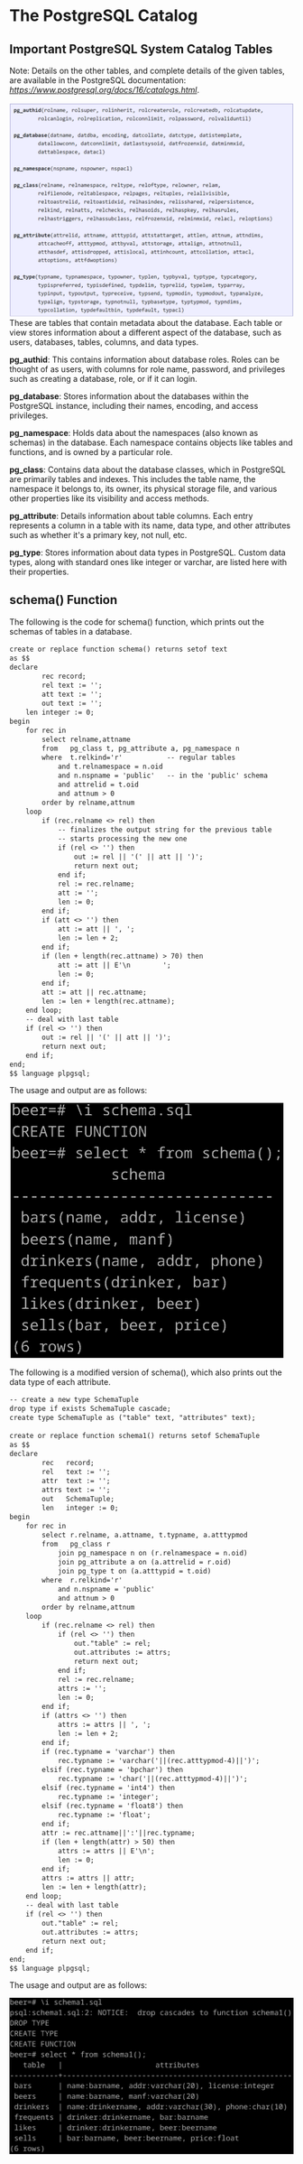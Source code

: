 # The PostgreSQL Catalog
## Important PostgreSQL System Catalog Tables
Note: Details on the other tables, and complete details of the given tables, are available in the PostgreSQL documentation: *https://www.postgresql.org/docs/16/catalogs.html*.

![](https://github.com/MinhoWei/database-systems/blob/main/catalog1.png)
These are tables that contain metadata about the database. Each table or view stores information about a different aspect of the database, such as users, databases, tables, columns, and data types.

**pg_authid**: This contains information about database roles. Roles can be thought of as users, with columns for role name, password, and privileges such as creating a database, role, or if it can login.

**pg_database**: Stores information about the databases within the PostgreSQL instance, including their names, encoding, and access privileges.

**pg_namespace**: Holds data about the namespaces (also known as schemas) in the database. Each namespace contains objects like tables and functions, and is owned by a particular role.

**pg_class**: Contains data about the database classes, which in PostgreSQL are primarily tables and indexes. This includes the table name, the namespace it belongs to, its owner, its physical storage file, and various other properties like its visibility and access methods.

**pg_attribute**: Details information about table columns. Each entry represents a column in a table with its name, data type, and other attributes such as whether it's a primary key, not null, etc.

**pg_type**: Stores information about data types in PostgreSQL. Custom data types, along with standard ones like integer or varchar, are listed here with their properties.

## schema() Function
The following is the code for schema() function, which prints out the schemas of tables in a database.
```
create or replace function schema() returns setof text
as $$
declare
        rec record;
        rel text := '';
        att text := '';
        out text := '';
	len integer := 0;
begin
	for rec in
		select relname,attname
		from   pg_class t, pg_attribute a, pg_namespace n
		where  t.relkind='r'           -- regular tables
			and t.relnamespace = n.oid
			and n.nspname = 'public'   -- in the 'public' schema
			and attrelid = t.oid
			and attnum > 0
		order by relname,attnum
	loop
		if (rec.relname <> rel) then
		    -- finalizes the output string for the previous table
			-- starts processing the new one
			if (rel <> '') then
				out := rel || '(' || att || ')';
				return next out;
			end if;
			rel := rec.relname;
			att := '';
			len := 0;
		end if;
		if (att <> '') then
			att := att || ', ';
			len := len + 2;
		end if;
		if (len + length(rec.attname) > 70) then
			att := att || E'\n        ';
			len := 0;
		end if;
		att := att || rec.attname;
		len := len + length(rec.attname);
	end loop;
	-- deal with last table
	if (rel <> '') then
		out := rel || '(' || att || ')';
		return next out;
	end if;
end;
$$ language plpgsql;
```
The usage and output are as follows:

![](https://github.com/MinhoWei/database-systems/blob/main/catalog2.png)

The following is a modified version of schema(), which also prints out the data type of each attribute.
```
-- create a new type SchemaTuple
drop type if exists SchemaTuple cascade;
create type SchemaTuple as ("table" text, "attributes" text);

create or replace function schema1() returns setof SchemaTuple
as $$
declare
        rec   record;
        rel   text := '';
	    attr  text := '';
        attrs text := '';
        out   SchemaTuple;
	    len   integer := 0;
begin
	for rec in
		select r.relname, a.attname, t.typname, a.atttypmod
		from   pg_class r
			join pg_namespace n on (r.relnamespace = n.oid)
			join pg_attribute a on (a.attrelid = r.oid)
			join pg_type t on (a.atttypid = t.oid)
		where  r.relkind='r'
			and n.nspname = 'public'
			and attnum > 0
		order by relname,attnum
	loop
		if (rec.relname <> rel) then
			if (rel <> '') then
				out."table" := rel;
				out.attributes := attrs;
				return next out;
			end if;
			rel := rec.relname;
			attrs := '';
			len := 0;
		end if;
		if (attrs <> '') then
			attrs := attrs || ', ';
			len := len + 2;
		end if;
		if (rec.typname = 'varchar') then
			rec.typname := 'varchar('||(rec.atttypmod-4)||')';
		elsif (rec.typname = 'bpchar') then
			rec.typname := 'char('||(rec.atttypmod-4)||')';
		elsif (rec.typname = 'int4') then
			rec.typname := 'integer';
		elsif (rec.typname = 'float8') then
			rec.typname := 'float';
		end if;
		attr := rec.attname||':'||rec.typname;
		if (len + length(attr) > 50) then
			attrs := attrs || E'\n';
			len := 0;
		end if;
		attrs := attrs || attr;
		len := len + length(attr);
	end loop;
	-- deal with last table
	if (rel <> '') then
		out."table" := rel;
		out.attributes := attrs;
		return next out;
	end if;
end;
$$ language plpgsql;
```
The usage and output are as follows:

![](https://github.com/MinhoWei/database-systems/blob/main/catalog3.png)
